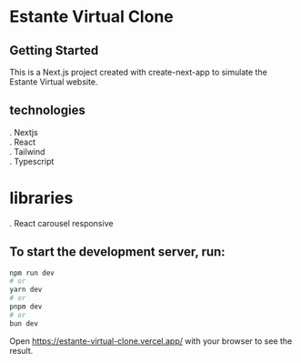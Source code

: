 # Estante Virtual Clone

## Getting Started

This is a Next.js project created with create-next-app to simulate the Estante Virtual website.

## technologies 
 . Nextjs  
 . React  
 . Tailwind  
 . Typescript  

 # libraries
  . React carousel responsive

## To start the development server, run:
```bash
npm run dev
# or
yarn dev
# or
pnpm dev
# or
bun dev
```

Open https://estante-virtual-clone.vercel.app/ with your browser to see the result.

